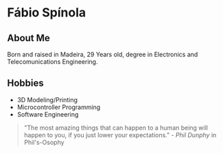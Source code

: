 # **Fábio Spínola**

## About Me

Born and raised in Madeira, 29 Years old, degree in Electronics and Telecomunications Engineering.

## Hobbies

- 3D Modeling/Printing 
- Microcontroller Programming
- Software Engineering

> "The most amazing things that can happen to a human being will 
happen to you, if you just lower your expectations." - *Phil Dunphy* in Phil's-Osophy

<!---
fabiospinola/fabiospinola is a ✨ special ✨ repository because its `README.md` (this file) appears on your GitHub profile.
You can click the Preview link to take a look at your changes.
--->

